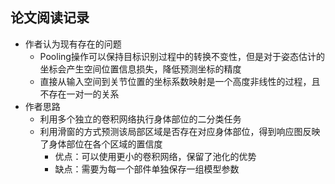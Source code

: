 ## 论文阅读记录
* 作者认为现有存在的问题
    - Pooling操作可以保持目标识别过程中的转换不变性，但是对于姿态估计的坐标会产生空间位置信息损失，降低预测坐标的精度
    - 直接从输入空间到关节位置的坐标系数映射是一个高度非线性的过程，且不存在一对一的关系
* 作者思路
    - 利用多个独立的卷积网络执行身体部位的二分类任务
    - 利用滑窗的方式预测该局部区域是否存在对应身体部位，得到响应图反映了身体部位在各个区域的置信度
        - 优点：可以使用更小的卷积网络，保留了池化的优势
        - 缺点：需要为每一个部件单独保存一组模型参数